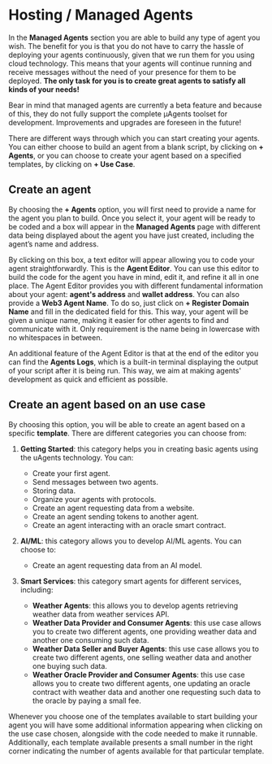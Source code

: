 # Hosting / Managed Agents

In the **Managed Agents** section you are able to build any type of agent you wish. The benefit for you is that you do not have to carry the hassle of deploying your agents continuously, given that we run them for you using cloud technology. This means that your agents will continue running and receive messages without the need of your presence for them to be deployed. **The only task for you is to create great agents to satisfy all kinds of your needs!**

Bear in mind that managed agents are currently a beta feature and because of this, they do not fully support the complete μAgents toolset for development. Improvements and upgrades are foreseen in the future!

There are different ways through which you can start creating your agents. You can either choose to build an agent from a blank script, by clicking on **+ Agents**, or you can choose to create your agent based on a specified templates, by clicking on **+ Use Case**.

## Create an agent
 
By choosing the **+ Agents** option, you will first need to provide a name for the agent you plan to build. Once you select it, your agent will be ready to be coded and a box will appear in the **Managed Agents** page with different data being displayed about the agent you have just created, including the agent’s name and address. 

By clicking on this box, a text editor will appear allowing you to code your agent straightforwardly. This is the **Agent Editor**. You can use this editor to build the code for the agent you have in mind, edit it, and refine it all in one place. The Agent Editor provides you with different fundamental information about your agent: **agent's address** and **wallet address**. You can also provide a **Web3 Agent Name**. To do so, just click on **+ Register Domain Name** and fill in the dedicated field for this. This way, your agent will be given a unique name, making it easier for other agents to find and communicate with it. Only requirement is the name being in lowercase with no whitespaces in between.

An additional feature of the Agent Editor is that at the end of the editor you can find the **Agents Logs**, which is a built-in terminal displaying the output of your script after it is being run. This way, we aim at making agents' development as quick and efficient as possible. 

## Create an agent based on an use case

By choosing this option, you will be able to create an agent based on a specific **template**. There are different categories you can choose from:

1. **Getting Started**: this category helps you in creating basic agents using the uAgents technology. You can:
   - Create your first agent.
   - Send messages between two agents.
   - Storing data.
   - Organize your agents with protocols.
   - Create an agent requesting data from a website.
   - Create an agent sending tokens to another agent.
   - Create an agent interacting with an oracle smart contract.

2. **AI/ML**: this category allows you to develop AI/ML agents. You can choose to:
   - Create an agent requesting data from an AI model.

3. **Smart Services**: this category smart agents for different services, including:
   - **Weather Agents**: this allows you to develop agents retrieving weather data from weather services API.
   - **Weather Data Provider and Consumer Agents**: this use case allows you to create two different agents, one providing weather data and another one consuming such data.
   - **Weather Data Seller and Buyer Agents**:  this use case allows you to create two different agents, one selling weather data and another one buying such data.
   - **Weather Oracle Provider and Consumer Agents**: this use case allows you to create two different agents, one updating an oracle contract with weather data and another one requesting such data to the oracle by paying a small fee. 

Whenever you choose one of the templates available to start building your agent you will have some additional information appearing when clicking on the use case chosen, alongside with the code needed to make it runnable. Additionally, each template available presents a small number in the right corner indicating the number of agents available for that particular template.
